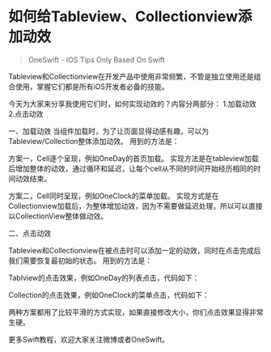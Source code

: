 # 如何给Tableview、Collectionview添加动效
> OneSwift - iOS Tips Only Based On Swift

Tableview和Collectionview在开发产品中使用非常频繁，不管是独立使用还是组合使用，掌握它们都是所有iOS开发者必备的技能。

今天为大家来分享我使用它们时，如何实现动效的？内容分两部分：
1.加载动效
2.点击动效

一、加载动效
当组件加载时，为了让页面显得动感有趣，可以为Tableview/Collection整体添加动效。
用到的方法是：

方案一，Cell逐个呈现，例如OneDay的首页加载。
实现方法是在tableview加载后增加整体的动效，通过循环和延迟，让每个cell从不同的时间开始经历相同的时间动效结束。


方案二，Cell同时呈现，例如OneClock的菜单加载。
实现方式是在Collectionview加载后，为整体增加动效，因为不需要做延迟处理，所以可以直接以CollectionView整体做动效。



二、点击动效

Tableview和Collectionview在被点击时可以添加一定的动效，同时在点击完成后我们需要恢复最初始的状态。
用到的方法是：

Tablview的点击效果，例如OneDay的列表点击，代码如下：

Collection的点击效果，例如OneClock的菜单点击，代码如下：

两种方案都用了比较平滑的方式实现，如果直接修改大小，你们点击效果显得非常生硬。


更多Swift教程，欢迎大家关注微博或者OneSwift。
